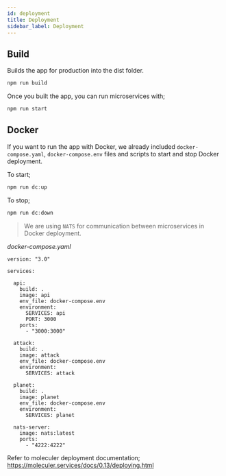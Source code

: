 ```yaml
---
id: deployment
title: Deployment
sidebar_label: Deployment
---
```


## Build

Builds the app for production into the dist folder.
```sh
npm run build
```

Once you built the app, you can run microservices with;

```sh
npm run start
```

## Docker

If you want to run the app with Docker, we already included `docker-compose.yaml`, `docker-compose.env` files and scripts to start and stop Docker deployment.

To start;
```js
npm run dc:up
```

To stop;
```js
npm run dc:down
```

> We are using `NATS` for communication between microservices in Docker deployment.

*docker-compose.yaml*
```
version: "3.0"

services:

  api:
    build: .
    image: api
    env_file: docker-compose.env
    environment:
      SERVICES: api
      PORT: 3000
    ports:
      - "3000:3000"

  attack:
    build: .
    image: attack
    env_file: docker-compose.env
    environment:
      SERVICES: attack

  planet:
    build: .
    image: planet
    env_file: docker-compose.env
    environment:
      SERVICES: planet

  nats-server:
    image: nats:latest
    ports:
      - "4222:4222"

```

Refer to moleculer deployment documentation; https://moleculer.services/docs/0.13/deploying.html
